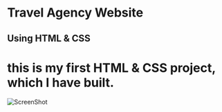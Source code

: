 # Travel Agency Website

## Using HTML & CSS

# this is my first HTML & CSS project, which I have built.

![ScreenShot](https://raw.github.com/aziz-mohammadi/travel-agency-website/main/screenshot.png)

